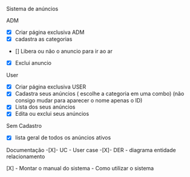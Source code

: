 Sistema de anúncios 

ADM
- [X] Criar página exclusiva ADM
- [X] cadastra as categorias
- [] Libera ou não o anuncio para ir ao ar
- [X] Exclui anuncio

User
- [X] Criar página exclusiva USER
- [X] Cadastra seus anúncios ( escolhe a categoria em uma combo) (não consigo mudar para aparecer o nome apenas o ID)
- [X] Lista dos seus anúncios 
- [X] Edita ou exclui seus anúncios

Sem Cadastro
- [X] lista geral de todos os anúncios ativos

Documentação
-[X]-  UC - User case
-[X]- DER - diagrama entidade relacionamento

[X] - Montar o manual do sistema - Como utilizar o sistema